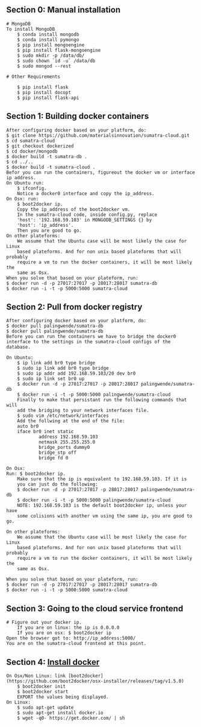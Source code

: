 ## Section 0: Manual installation
    # MongoDB
    To install MongoDB
        $ conda install mongodb
        $ conda install pymongo
        $ pip install mongoengine
        $ pip install flask-mongoengine
        $ sudo mkdir -p /data/db/
        $ sudo chown `id -u` /data/db
        $ sudo mongod --rest

    # Other Requirements

        $ pip install flask
        $ pip install docopt
        $ pip install flask-api

## Section 1: Building docker containers
    After configuring docker based on your platform, do:
    $ git clone https://github.com/materialsinnovation/sumatra-cloud.git
    $ cd sumatra-cloud
    $ git checkout dockerized
    $ cd docker/mongodb
    $ docker build -t sumatra-db .
    $ cd ../..
    $ docker build -t sumatra-cloud .
    Befor you can run the containers, figureout the docker vm or interface
    ip address.
    On Ubuntu run: 
        $ ifconfig.
        Notice a docker0 interface and copy the ip_address.
    On Osx: run: 
        $ boot2docker ip.
        Copy the ip_address of the boot2docker vm.
        In the sumatra-cloud code, inside config.py, replace 
        'host': '192.168.59.103' in MONGODB_SETTINGS {} by
        'host': 'ip_address'.
        Then you are good to go.
    On other plateforms:
        We assume that the Ubuntu case will be most likely the case for Linux
        based plateforms. And for non unix based plateforms that will probably
        require a vm to run the docker containers, it will be most likely the 
        same as Osx.
    When you solve that based on your plateform, run:
    $ docker run -d -p 27017:27017 -p 28017:28017 sumatra-db
    $ docker run -i -t -p 5000:5000 sumatra-cloud

## Section 2: Pull from docker registry
    After configuring docker based on your platform, do:
    $ docker pull palingwende/sumatra-db
    $ docker pull palingwende/sumatra-db
    Before you can run the containers we have to bridge the docker0 
    interface to the settings in the sumatra-cloud configs of the database.

    On Ubuntu:
        $ ip link add br0 type bridge
        $ sudo ip link add br0 type bridge
        $ sudo ip addr add 192.168.59.103/20 dev br0
        $ sudo ip link set br0 up
        $ docker run -d -p 27017:27017 -p 28017:28017 palingwende/sumatra-db
        $ docker run -i -t -p 5000:5000 palingwende/sumatra-cloud
        Finally to make that persistant run the following commands that will 
        add the bridging to your network interfaces file.
        $ sudo vim /etc/network/interfaces
        Add the follwing at the end of the file:
        auto br0
        iface br0 inet static
                address 192.168.59.103
                netmask 255.255.255.0
                bridge_ports dummy0
                bridge_stp off
                bridge fd 0

    On Osx:
    Run: $ boot2docker ip.
        Make sure that the ip is equivalent to 192.168.59.103. If it is
        you can just do the following:
        $ docker run -d -p 27017:27017 -p 28017:28017 palingwende/sumatra-db
        $ docker run -i -t -p 5000:5000 palingwende/sumatra-cloud
        NOTE: 192.168.59.103 is the default boot2docker ip, unless your have
        some colisions with another vm using the same ip, you are good to go.

    On other plateforms:
        We assume that the Ubuntu case will be most likely the case for Linux
        based plateforms. And for non unix based plateforms that will probably
        require a vm to run the docker containers, it will be most likely the 
        same as Osx.

    When you solve that based on your plateform, run:
    $ docker run -d -p 27017:27017 -p 28017:28017 sumatra-db
    $ docker run -i -t -p 5000:5000 sumatra-cloud

## Section 3: Going to the cloud service frontend
    # Figure out your docker ip.
        If you are on linux: the ip is 0.0.0.0
        If you are on osx: $ boot2docker ip
    Open the browser got to: http://ip_address:5000/
    You are on the sumatra-cloud frontend at this point.

## Section 4: [Install docker][official]
    On Osx/Non Linux: link [boot2docker](https://github.com/boot2docker/osx-installer/releases/tag/v1.5.0)
        $ boot2docker init
        $ boot2docker start
        EXPORT the values being displayed.
    On Linux:
        $ sudo apt-get update
        $ sudo apt-get install docker.io
        $ wget -q0- https://get.docker.com/ | sh


[official]: https://docs.docker.com/installation/
[boot2docker]: https://github.com/boot2docker/osx-installer/releases/tag/v1.5.0
